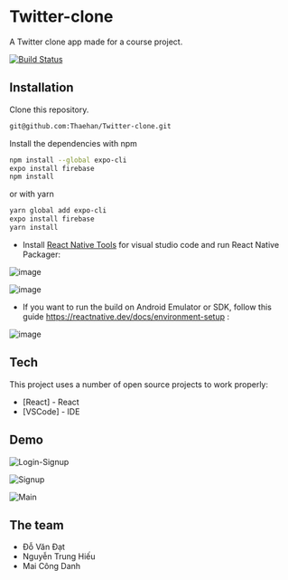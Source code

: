 # Twitter-clone
A Twitter clone app made for a course project.

[![Build Status](https://travis-ci.org/joemccann/dillinger.svg?branch=master)](https://travis-ci.org/joemccann/dillinger)
## Installation
Clone this repository.
```sh
git@github.com:Thaehan/Twitter-clone.git
```
Install the dependencies with npm
```sh
npm install --global expo-cli
expo install firebase
npm install
```
or with yarn
```sh
yarn global add expo-cli
expo install firebase
yarn install
```

- Install [React Native Tools](https://marketplace.visualstudio.com/items?itemName=msjsdiag.vscode-react-native) for visual studio code and run React Native Packager:

![image](https://user-images.githubusercontent.com/62579790/158026872-15c59358-3825-4e19-9efd-2c7c840387d4.png)

![image](https://user-images.githubusercontent.com/62579790/160571022-91e29744-ca89-4fef-9ec6-ff1f00bc6b62.png)
- If you want to run the build on Android Emulator or SDK, follow this guide https://reactnative.dev/docs/environment-setup : 

![image](https://user-images.githubusercontent.com/62579790/160571780-1654720b-2a98-45c4-805b-0015fbcf038f.png)



## Tech

This project uses a number of open source projects to work properly:

- [React] - React
- [VSCode] - IDE

## Demo
![Login-Signup](https://user-images.githubusercontent.com/62579790/161212117-6b73d2c6-1d3d-4b7d-93e9-af5f5c4f38a5.gif)

![Signup](https://user-images.githubusercontent.com/62579790/161212101-5c793f13-bdc6-4e83-85a8-2d7d0bfc3b0c.gif)

![Main](https://user-images.githubusercontent.com/62579790/161212112-7f648e6b-b5bf-481c-9483-94f97ab3891c.gif)


## The team
- Đỗ Văn Đạt
- Nguyễn Trung Hiếu
- Mai Công Danh
